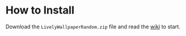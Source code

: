 

# How to Install

Download the `LivelyWallpaperRandom.zip` file and read the [wiki](https://github.com/Fred-Vatin/smart-random-wallpaper/wiki) to start.
